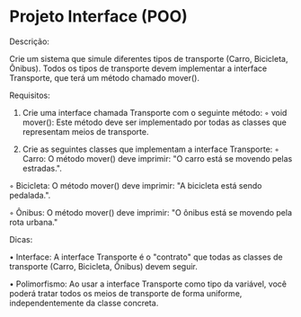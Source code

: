 # Projeto Interface (POO)

Descrição:

Crie um sistema que simule diferentes tipos de transporte (Carro, Bicicleta, Ônibus). Todos os tipos de transporte devem implementar a interface Transporte, que terá um método chamado mover().

Requisitos:

1. Crie uma interface chamada Transporte com o seguinte método:
◦ void mover(): Este método deve ser implementado por todas as classes que
representam meios de transporte.

3. Crie as seguintes classes que implementam a interface Transporte:
◦ Carro: O método mover() deve imprimir: "O carro está se movendo pelas
estradas.".

◦ Bicicleta: O método mover() deve imprimir: "A bicicleta está sendo
pedalada.".

◦ Ônibus: O método mover() deve imprimir: "O ônibus está se movendo pela
rota urbana."

Dicas:

• Interface: A interface Transporte é o "contrato" que todas as classes de transporte
(Carro, Bicicleta, Ônibus) devem seguir.

• Polimorfismo: Ao usar a interface Transporte como tipo da variável, você poderá
tratar todos os meios de transporte de forma uniforme, independentemente da
classe concreta. 
